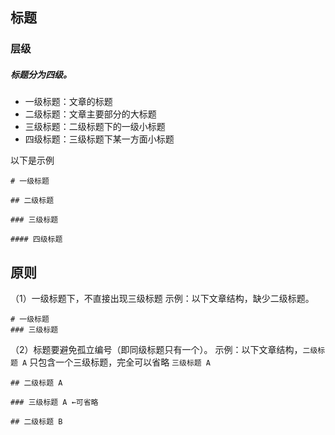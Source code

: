 ## 标题

### 层级

##### 标题分为四级。
- 一级标题：文章的标题
- 二级标题：文章主要部分的大标题
- 三级标题：二级标题下的一级小标题
- 四级标题：三级标题下某一方面小标题

以下是示例
```
# 一级标题

## 二级标题

### 三级标题

#### 四级标题
```

## 原则
（1）一级标题下，不直接出现三级标题
示例：以下文章结构，缺少二级标题。

```
# 一级标题
### 三级标题
```

（2）标题要避免孤立编号（即同级标题只有一个）。
示例：以下文章结构，`二级标题 A` 只包含一个三级标题，完全可以省略 `三级标题 A` 

```
## 二级标题 A

### 三级标题 A ←可省略

## 二级标题 B
```

